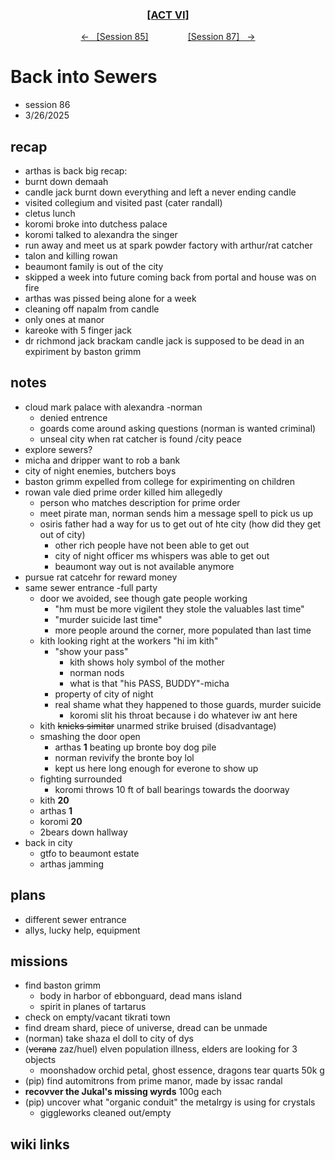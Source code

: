 
<div align="center">
  <h3 align="center"><a href="https://github.com/h-griffin/dnd-notes/blob/main/grimmhaus/act-VI" >[ACT VI]</a></h3>
  <p align="center">
    <a href="https://github.com/h-griffin/dnd-notes/blob/main/grimmhaus/act-VI/25-03-19.md" >&larr; &nbsp; [Session 85]</a>
    &nbsp;&nbsp;&nbsp;&nbsp;&nbsp;&nbsp;&nbsp;&nbsp;&nbsp;&nbsp;&nbsp;&nbsp;&nbsp;&nbsp;
    <a href="https://github.com/h-griffin/dnd-notes/blob/main/grimmhaus/act-VI/25-04-02.md" >[Session 87] &nbsp; &rarr;</a>
  </p>
</div>

# Back into Sewers
- session 86
- 3/26/2025

## recap
- arthas is back big recap:
- burnt down demaah
- candle jack burnt down everything and left a never ending candle
- visited collegium and visited past (cater randall)
- cletus lunch
- koromi broke into dutchess palace
- koromi talked to alexandra the singer
- run away and meet us at spark powder factory with arthur/rat catcher
- talon and killing rowan
- beaumont family is out of the city
- skipped a week into future coming back from portal and house was on fire
- arthas was pissed being alone for a week
- cleaning off napalm from candle
- only ones at manor
- kareoke with 5 finger jack
- dr richmond jack brackam candle jack is supposed to be dead in an expiriment by baston grimm

## notes  
- cloud mark palace with alexandra -norman
    - denied entrence
    - goards come around asking questions (norman is wanted criminal)
    - unseal city when rat catcher is found /city peace
- explore sewers?
- micha and dripper want to rob a bank
- city of night enemies, butchers boys
- baston grimm expelled from college for expirimenting on children
- rowan vale died prime order killed him allegedly
    - person who matches description for prime order
    - meet pirate man, norman sends him a message spell to pick us up
    - osiris father had a way for us to get out of hte city (how did they get out of city)
        - other rich people have not been able to get out
        - city of night officer ms whispers was able to get out
        - beaumont way out is not available anymore
- pursue rat catcehr for reward money
- same sewer entrance -full party
    - door we avoided, see though gate people working
        - "hm must be more vigilent they stole the valuables last time"
        - "murder suicide last time"
        - more people around the corner, more populated than last time
    - kith looking right at the workers "hi im kith"
        - "show your pass"
            - kith shows holy symbol of the mother
            - norman nods
            - what is that "his PASS, BUDDY"-micha
        - property of city of night
        - real shame what they happened to those guards, murder suicide
            - koromi slit his throat because i do whatever iw ant here
    - kith ~~knicks simitar~~ unarmed strike bruised (disadvantage)
    - smashing the door open
        - arthas **1** beating up bronte boy dog pile
        - norman revivify the bronte boy lol
        - kept us here long enough for everone to show up
    - fighting surrounded
        - koromi throws 10 ft of ball bearings towards the doorway
    - kith **20**
    - arthas **1**
    - koromi **20**
    - 2bears down hallway
- back in city
    - gtfo to beaumont estate
    - arthas jamming

## plans
- different sewer entrance
- allys, lucky help, equipment

## missions
- find baston grimm
    - body in harbor of ebbonguard, dead mans island
    - spirit in planes of tartarus
- check on empty/vacant tikrati town
- find dream shard, piece of universe, dread can be unmade
- (norman) take shaza el doll to city of dys
- (~~verana~~ zaz/huel) elven population illness, elders are looking for 3 objects
    - moonshadow orchid petal, ghost essence, dragons tear quarts 50k g
- (pip) find automitrons from prime manor, made by issac randal
- **recovver the Jukal's missing wyrds** 100g each
- (pip) uncover what "organic conduit" the metalrgy is using for crystals
    - giggleworks cleaned out/empty

## wiki links
